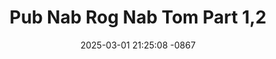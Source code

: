 ---
layout: movie-video-data
date: 2025-03-01 21:25:08 -0867
categories: movie

# Site Attributes
title: "Pub Nab Rog Nab Tom Part 1,2"
permalink: "/movie/Pub_Nab_Rog_Nab_Tom_Part_1,2"

# Movie Attributes
synopsis: ""
producer: "HVS Video Production"
director: ""
writer: ""
video_link: "https://youtu.be/bsf272dj6p4?si=pqcQrFS2wLpTJz5X"
genre: "Drama"
year: "2010"
release_type: "VHS"
storage: "Center for Hmong Studies"
thumbnail: "/assets/images/movie_thumbnails/Pub Nab Rog Nab Tom Part 1,2.jpeg"
publishing_company: "HVS Video Production"

# Sequels + Parts
base_movie: ""
total_parts: 
sequel: ""

# Movie Cast
cast:
#VALUE!
---